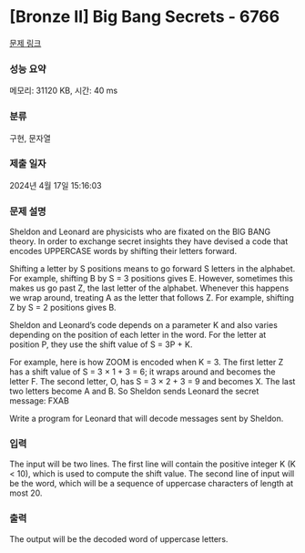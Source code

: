 # [Bronze II] Big Bang Secrets - 6766 

[문제 링크](https://www.acmicpc.net/problem/6766) 

### 성능 요약

메모리: 31120 KB, 시간: 40 ms

### 분류

구현, 문자열

### 제출 일자

2024년 4월 17일 15:16:03

### 문제 설명

<p>Sheldon and Leonard are physicists who are fixated on the BIG BANG theory. In order to exchange secret insights they have devised a code that encodes UPPERCASE words by shifting their letters forward.</p>

<p>Shifting a letter by S positions means to go forward S letters in the alphabet. For example, shifting B by S = 3 positions gives E. However, sometimes this makes us go past Z, the last letter of the alphabet. Whenever this happens we wrap around, treating A as the letter that follows Z. For example, shifting Z by S = 2 positions gives B.</p>

<p>Sheldon and Leonard’s code depends on a parameter K and also varies depending on the position of each letter in the word. For the letter at position P, they use the shift value of S = 3P + K.</p>

<p>For example, here is how ZOOM is encoded when K = 3. The first letter Z has a shift value of S = 3 × 1 + 3 = 6; it wraps around and becomes the letter F. The second letter, O, has S = 3 × 2 + 3 = 9 and becomes X. The last two letters become A and B. So Sheldon sends Leonard the secret message: FXAB</p>

<p>Write a program for Leonard that will decode messages sent by Sheldon.</p>

### 입력 

 <p>The input will be two lines. The first line will contain the positive integer K (K < 10), which is used to compute the shift value. The second line of input will be the word, which will be a sequence of uppercase characters of length at most 20.</p>

### 출력 

 <p>The output will be the decoded word of uppercase letters.</p>

